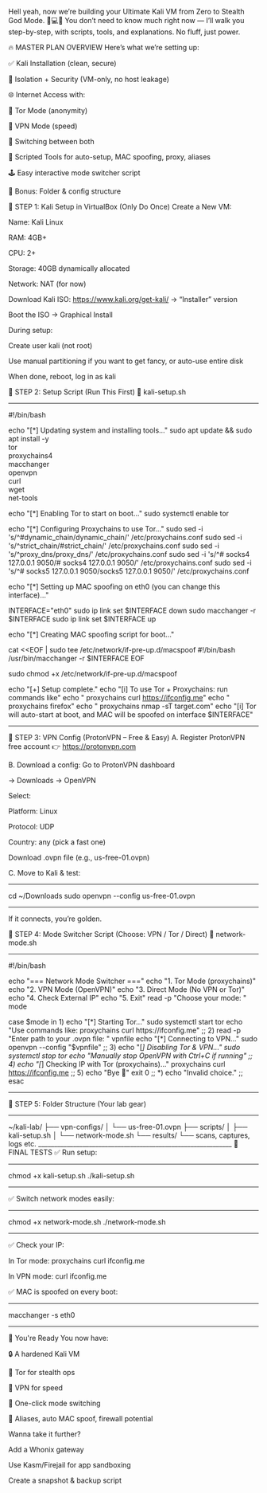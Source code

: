Hell yeah, now we’re building your Ultimate Kali VM from Zero to Stealth God Mode. 🥷💻🔥
You don’t need to know much right now — I’ll walk you step-by-step, with scripts, tools, and explanations. No fluff, just power.

🔥 MASTER PLAN OVERVIEW
Here’s what we’re setting up:

✅ Kali Installation (clean, secure)

🔐 Isolation + Security (VM-only, no host leakage)

🌐 Internet Access with:

🧅 Tor Mode (anonymity)

🚀 VPN Mode (speed)

🔄 Switching between both

🧰 Scripted Tools for auto-setup, MAC spoofing, proxy, aliases

🕹️ Easy interactive mode switcher script

📂 Bonus: Folder & config structure

🧱 STEP 1: Kali Setup in VirtualBox (Only Do Once)
Create a New VM:

Name: Kali Linux

RAM: 4GB+

CPU: 2+

Storage: 40GB dynamically allocated

Network: NAT (for now)

Download Kali ISO: https://www.kali.org/get-kali/ → “Installer” version

Boot the ISO → Graphical Install

During setup:

Create user kali (not root)

Use manual partitioning if you want to get fancy, or auto-use entire disk

When done, reboot, log in as kali

🧰 STEP 2: Setup Script (Run This First)
🔧 kali-setup.sh
_____________________________________________________________________________________________________________
#!/bin/bash

echo "[*] Updating system and installing tools..."
sudo apt update && sudo apt install -y \
  tor \
  proxychains4 \
  macchanger \
  openvpn \
  curl \
  wget \
  net-tools

echo "[*] Enabling Tor to start on boot..."
sudo systemctl enable tor

echo "[*] Configuring Proxychains to use Tor..."
sudo sed -i 's/^#dynamic_chain/dynamic_chain/' /etc/proxychains.conf
sudo sed -i 's/^strict_chain/#strict_chain/' /etc/proxychains.conf
sudo sed -i 's/^proxy_dns/proxy_dns/' /etc/proxychains.conf
sudo sed -i 's/^# socks4 127.0.0.1 9050/# socks4 127.0.0.1 9050/' /etc/proxychains.conf
sudo sed -i 's/^# socks5 127.0.0.1 9050/socks5 127.0.0.1 9050/' /etc/proxychains.conf

echo "[*] Setting up MAC spoofing on eth0 (you can change this interface)..."

INTERFACE="eth0"
sudo ip link set $INTERFACE down
sudo macchanger -r $INTERFACE
sudo ip link set $INTERFACE up

echo "[*] Creating MAC spoofing script for boot..."

cat <<EOF | sudo tee /etc/network/if-pre-up.d/macspoof
#!/bin/bash
/usr/bin/macchanger -r $INTERFACE
EOF

sudo chmod +x /etc/network/if-pre-up.d/macspoof

echo "[+] Setup complete."
echo "[i] To use Tor + Proxychains: run commands like"
echo "    proxychains curl https://ifconfig.me"
echo "    proxychains firefox"
echo "    proxychains nmap -sT target.com"
echo "[i] Tor will auto-start at boot, and MAC will be spoofed on interface $INTERFACE"

________________________________________________________________________________________

🧃 STEP 3: VPN Config (ProtonVPN – Free & Easy)
A. Register ProtonVPN free account
👉 https://protonvpn.com

B. Download a config:
Go to ProtonVPN dashboard

→ Downloads → OpenVPN

Select:

Platform: Linux

Protocol: UDP

Country: any (pick a fast one)

Download .ovpn file (e.g., us-free-01.ovpn)

C. Move to Kali & test:
__________________________________________________________________________________________________
cd ~/Downloads
sudo openvpn --config us-free-01.ovpn
________________________________________________________________________________________________
If it connects, you’re golden.

🧭 STEP 4: Mode Switcher Script (Choose: VPN / Tor / Direct)
🧠 network-mode.sh
_________________________________________________________________________________________________
#!/bin/bash

echo "=== Network Mode Switcher ==="
echo "1. Tor Mode (proxychains)"
echo "2. VPN Mode (OpenVPN)"
echo "3. Direct Mode (No VPN or Tor)"
echo "4. Check External IP"
echo "5. Exit"
read -p "Choose your mode: " mode

case $mode in
  1)
    echo "[*] Starting Tor..."
    sudo systemctl start tor
    echo "Use commands like: proxychains curl https://ifconfig.me"
    ;;
  2)
    read -p "Enter path to your .ovpn file: " vpnfile
    echo "[*] Connecting to VPN..."
    sudo openvpn --config "$vpnfile"
    ;;
  3)
    echo "[*] Disabling Tor & VPN..."
    sudo systemctl stop tor
    echo "Manually stop OpenVPN with Ctrl+C if running"
    ;;
  4)
    echo "[*] Checking IP with Tor (proxychains)..."
    proxychains curl https://ifconfig.me
    ;;
  5)
    echo "Bye 🫡"
    exit 0
    ;;
  *)
    echo "Invalid choice."
    ;;
esac
____________________________________________________________
📁 STEP 5: Folder Structure (Your lab gear)
_____________________________________________________________
~/kali-lab/
├── vpn-configs/
│   └── us-free-01.ovpn
├── scripts/
│   ├── kali-setup.sh
│   └── network-mode.sh
└── results/
    └── scans, captures, logs etc.
    _____________________________________________________________
🧪 FINAL TESTS
✅ Run setup:
_______________________________________________________________________________________________
chmod +x kali-setup.sh
./kali-setup.sh
_________________________________________________________________________________________________
✅ Switch network modes easily:

______________________________________________________________
chmod +x network-mode.sh
./network-mode.sh
_____________________________________________________________
✅ Check your IP:

In Tor mode: proxychains curl ifconfig.me

In VPN mode: curl ifconfig.me

✅ MAC is spoofed on every boot:

___________________________________________________________
macchanger -s eth0
________________________________________________
💭 You're Ready
You now have:

🔒 A hardened Kali VM

🧅 Tor for stealth ops

🚀 VPN for speed

🔁 One-click mode switching

🧰 Aliases, auto MAC spoof, firewall potential


Wanna take it further?

Add a Whonix gateway

Use Kasm/Firejail for app sandboxing

Create a snapshot & backup script
